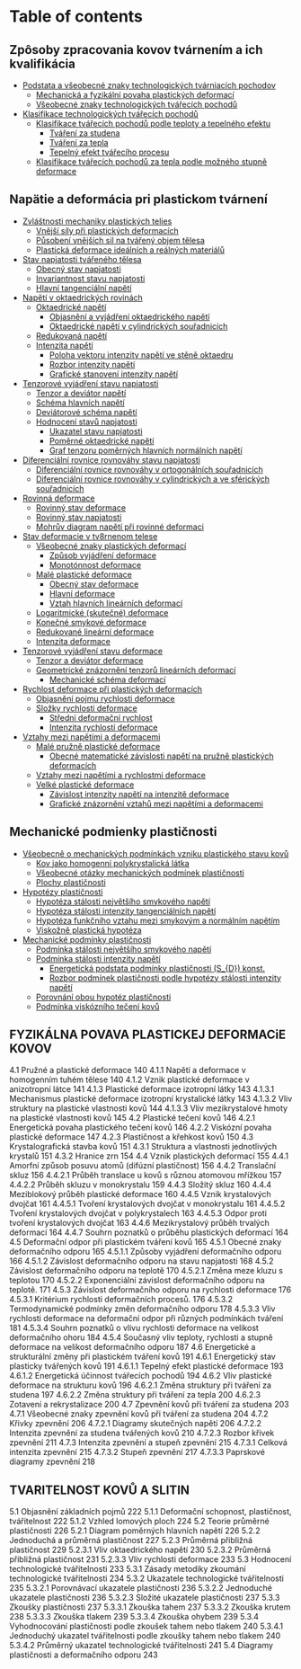 # Table of contents

## Zpôsoby zpracovania kovov tvárnením a ich kvalifikácia
* [Podstata a všeobecné znaky technologických tvárniacích pochodov](I_zposoby_spracovania_kovov/podstata_a_vseobecne_znaky.md)
    * [Mechanická a fyzikální povaha plastických deformací](I_zposoby_spracovania_kovov/mechanicka_a_fyzikalna_povaha.md)
    * [Všeobecné znaky technologických tvářecích pochodů](I_zposoby_spracovania_kovov/vseobecne_znaky.md)
* [Klasifikace technologických tvářecích pochodů](I_zposoby_spracovania_kovov/klasifikacia.md)
    * [Klasifikace tvářecích pochodů podle teploty a tepelného efektu](I_zposoby_spracovania_kovov/klasifikacia_tepolota.md)
        * [Tváření za studena](I_zposoby_spracovania_kovov/studena.md)
        * [Tváření za tepla](I_zposoby_spracovania_kovov/tepla.md)
        * [Tepelný efekt tvářecího procesu](I_zposoby_spracovania_kovov/tepelny_efekt.md)
    * [Klasifikace tvářecích pochodů za tepla podle možného stupně deformace](I_zposoby_spracovania_kovov/klasif_podla_stupna_def.md)

## Napätie a deformácia pri plastickom tvárnení
* [Zvláštnosti mechaniky plastických telies](napatie_a_def/zvlastnosti_mech/vonkajsie_sily.md)
    * [Vnější síly při plastických deformacích]()
    * [Působení vnějších sil na tvářený objem tělesa]()
    * [ Plastická deformace ideálních a reálných materiálů]()
* [Stav napjatosti tvářeného tělesa]()
    * [Obecný stav napjatosti]()
    * [Invariantnost stavu napjatosti ]()
    * [Hlavní tangenciální napětí ]()
* [Napětí v oktaedrických rovinách]()
    * [Oktaedrické napětí ]()
        * [Objasnění a vyjádření oktaedrického napětí ]()
        * [Oktaedrické napětí v cylindrických souřadnicích]()       
    * [Redukovaná napětí]()
    * [Intenzita napětí]()
        * [Poloha vektoru intenzity napětí ve stěně oktaedru]()
        * [Rozbor intenzity napětí]()        
        * [ Grafické stanovení intenzity napětí]()
* [Tenzorové vyjádření stavu napjatosti]()
    * [Tenzor a deviátor napětí]()
    * [Schéma hlavních napětí]()
    * [Deviátorové schéma napětí]()
    * [Hodnocení stavů napjatosti]()
        * [Ukazatel stavu napjatosti]()
        * [Poměrné oktaedrické napětí]()
        * [Graf tenzoru poměrných hlavních normálních napětí]()
* [Diferenciální rovnice rovnováhy stavu napjatosti]()
    * [Diferenciální rovnice rovnováhy v ortogonálních souřadnicích]()
    * [Diferenciální rovnice rovnováhy v cylindrických a ve sférických souřadnicích]()
* [Rovinná deformace]()
    * [Rovinný stav deformace]()
    * [Rovinný stav napjatosti]()
    * [Mohrův diagram napětí při rovinné deformaci]()
* [Stav deformacie v tv8rnenom telese]()
    * [Všeobecné znaky plastických deformací]()
        * [Způsob vyjádření deformace]()
        * [Monotónnost deformace]()
    * [Malé plastické deformace]()
        * [Obecný stav deformace]()
        * [Hlavní deformace]()
        * [Vztah hlavních lineárních deformací]()
    * [Logaritmické (skutečné) deformace]()
    * [Konečné smykové deformace]()
    * [Redukované lineární deformace]()
    * [Intenzita deformace]()
* [Tenzorové vyjádření stavu deformace]()
    * [Tenzor a deviátor deformace]()
    * [Geometrické znázornění tenzorů lineárních deformací]()
        * [Mechanické schéma deformací]()
* [Rychlost deformace při plastických deformacích]()
    * [Objasnění pojmu rychlosti deformace]()
    * [Složky rychlosti deformace]()
        * [Střední deformační rychlost]()
        * [Intenzita rychlostí deformace]()
* [Vztahy mezi napětími a deformacemi]()
    * [Malé pružně plastické deformace]()
        * [Obecné matematické závislosti napětí na pružně plastických deformacích]()
    * [Vztahy mezi napětími a rychlostmi deformace]()
    * [Velké plastické deformace]()
        * [Závislost intenzity napětí na intenzitě deformace]()
        * [Grafické znázornění vztahů mezi napětími a deformacemi]()
## Mechanické podmienky plastičnosti 
* [Všeobecně o mechanických podmínkách vzniku plastického stavu kovů]()
    * [Kov jako homogenní polykrystalická látka]()
    * [Všeobecné otázky mechanických podmínek plastičnosti]()
    * [Plochy plastičnosti]()
* [Hypotézy plastičnosti]()
    * [Hypotéza stálosti největšího smykového napětí]()
    * [Hypotéza stálosti intenzity tangenciálních napětí]()
    * [Hypotéza funkčního vztahu mezi smykovým a normálním napětím]()
    * [Viskožně plastická hypotéza]()
* [Mechanické podmínky plastičnosti]()
    * [Podmínka stálosti největšího smykového napětí]()
    * [Podmínka stálosti intenzity napětí]()
        * [Energetická podstata podmínky plastičnosti \(S_{D}\) konst.]()
        * [Rozbor podmínek plastičnosti podle hypotézy stálosti intenzity napětí]()
    * [Porovnání obou hypotéz plastičnosti]()
    * [Podmínka viskózního tečení kovů]()

## FYZIKÁLNA POVAVA PLASTICKEJ DEFORMACiE KOVOV 
4.1 Pružné a plastické deformace 140 
4.1.1 Napětí a deformace v homogenním tuhém tělese 140 
4.1.2 Vznik plastické deformace v anizotropní látce 141 
4.1.3 Plastické deformace izotropní látky 143 
4.1.3.1 Mechanismus plastické deformace izotropní krystalické látky 143 
4.1.3.2 Vliv struktury na plastické vlastnosti kovů 144 
4.1.3.3 Vliv mezikrystalové hmoty na plastické vlastnosti kovů 145 
4.2 Plastické tečení kovů 146 
4.2.1 Energetická povaha plastického tečení kovů 146 
4.2.2 Viskózní povaha plastické deformace 147 
4.2.3 Plastičnost a křehkost kovů 150 
4.3 Krystalografická stavba kovů 151 
4.3.1 Struktura a vlastnosti jednotlivých krystalů 151 
4.3.2 Hranice zrn 154 
4.4 Vznik plastických deformací 155 
4.4.1 Amorfní způsob posuvu atomů (difúzní plastičnost) 156 
4.4.2 Translační skluz 156 
4.4.2.1 Průběh translace u kovů s různou atomovou mřížkou 157 
4.4.2.2 Průběh skluzu v monokrystalu 159 
4.4.3 Složitý skluz 160 
4.4.4 Meziblokový průběh plastické deformace 160 
4.4.5 Vznik krystalových dvojčat 161 
4.4.5.1 Tvoření krystalových dvojčat v monokrystalu 161 
4.4.5.2 Tvoření krystalových dvojčat v polykrystalech 163 
4.4.5.3 Odpor proti tvoření krystalových dvojčat 163 
4.4.6 Mezikrystalový průběh trvalých deformací 164 
4.4.7 Souhrn poznatků o průběhu plastických deformací 164 
4.5 Deformační odpor při plastickém tváření kovů 165 
4.5.1 Obecné znaky deformačního odporu 165 
4.5.1.1 Způsoby vyjádření deformačního odporu 166 
4.5.1.2 Závislost deformačního odporu na stavu napjatosti 168 
4.5.2 Závislost deformačního odporu na teplotě 170 
4.5.2.1 Změna meze kluzu s teplotou 170 
4.5.2.2 Exponenciální závislost deformačního odporu na teplotě. 171 
4.5.3 Závislost deformačního odporu na rychlosti deformace 176 
4.5.3.1 Kritérium rychlosti deformačních procesů. 176 
4.5.3.2 Termodynamické podmínky změn deformačního odporu 178 
4.5.3.3 Vliv rychlosti deformace na deformační odpor při různých podmínkách tváření 181
4.5.3.4 Souhrn poznatků o vlivu rychlosti deformace na velikost deformačního ohoru 184 
4.5.4 Současný vliv teploty, rychlosti a stupně deformace na velikost deformačního odporu 187 
4.6 Energetické a strukturální změny při plastickém tváření kovů 191 
4.6.1 Energetický stav plasticky tvářených kovů 191 
4.6.1.1 Tepelný efekt plastické deformace 193 
4.6.1.2 Energetická účinnost tvářecích pochodů 194 
4.6.2 Vliv plastické deformace na strukturu kovů 196 
4.6.2.1 Změna struktury při tváření za studena 197 
4.6.2.2 Změna struktury při tváření za tepla 200 
4.6.2.3 Zotavení a rekrystalizace 200 
4.7 Zpevnění kovů při tváření za studena 203 
4.7.1 Všeobecné znaky zpevnění kovů při tváření za studena 204 
4.7.2 Křivky zpevnění 206 
4.7.2.1 Diagramy skutečných napětí 206 
4.7.2.2 Intenzita zpevnění za studena tvářených kovů 210 
4.7.2.3 Rozbor křivek zpevnění 211 
4.7.3 Intenzita zpevnění a stupeň zpevnění 215 
4.7.3.1 Celková intenzita zpevnění 215 
4.7.3.2 Stupeň zpevnění 217 
4.7.3.3 Paprskové diagramy zpevnění 218 

## TVARITELNOST KOVŮ A SLITIN
5.1 Objasnění základních pojmů 222 
5.1.1 Deformační schopnost, plastičnost, tvářitelnost 222 
5.1.2 Vzhled lomových ploch 224 
5.2 Teorie průměrné plastičnosti 226 
5.2.1 Diagram poměrných hlavních napětí 226 
5.2.2 Jednoduchá a průměrná plastičnost 227 
5.2.3 Průměrná přibližná plastičnost 229 
5.2.3.1 Vliv oktaedrického napětí 230 
5.2.3.2 Průměrná přibližná plastičnost 231 
5.2.3.3 Vliv rychlosti deformace 233 
5.3 Hodnocení technologické tvářitelnosti 233 
5.3.1 Zásady metodiky zkoumání technologické tvářitelnosti 234 
5.3.2 Ukazatele technologické tvářitelnosti 235 
5.3.2.1 Porovnávací ukazatele plastičnosti 236 
5.3.2.2 Jednoduché ukazatele plastičnosti 236 
5.3.2.3 Složité ukazatele plastičnosti 237 
5.3.3 Zkoušky plastičnosti 237 
5.3.3.1 Zkouška tahem 237 
5.3.3.2 Zkouška krutem 238 
5.3.3.3 Zkouška tlakem 239 
5.3.3.4 Zkouška ohybem 239 
5.3.4 Vyhodnocování plastičnosti podle zkoušek tahem nebo tlakem 240 
5.3.4.1 Jednoduchý ukazatel tvářitelnosti podle zkoušky tahem nebo tlakem 240 
5.3.4.2 Průměrný ukazatel technologické tvářitelnosti 241
5.4 Diagramy plastičnosti a deformačního odporu 243